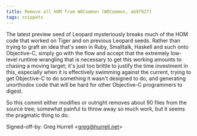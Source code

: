 ```yaml
---
title: Remove all HOM from WOCommon (WOCommon, ab9f927)
tags: snippets
---
```


The latest preview seed of Leopard mysteriously breaks much of the HOM code that worked on Tiger and on previous Leopard seeds. Rather than trying to graft an idea that's seen in Ruby, Smalltalk, Haskell and such onto Objective-C, simply go with the flow and accept that the extremely low-level runtime wrangling that is necessary to get this working amounts to chasing a moving target; it's just too brittle to justify the time investment in this, especially when it is effectively swimming against the current, trying to get Objective-C to do something it wasn't designed to do, and generating unorthodox code that will be hard for other Objective-C programmers to digest.

So this commit either modifies or outright removes about 90 files from the source tree; somewhat painful to throw away so much work, but it seems the pragmatic thing to do.

Signed-off-by: Greg Hurrell &lt;greg@hurrell.net&gt;
